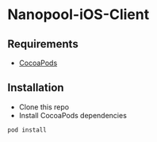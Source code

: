 # Nanopool-iOS-Client

## Requirements

- [CocoaPods](https://guides.cocoapods.org/using/getting-started.html#installation)

## Installation

- Clone this repo
- Install CocoaPods dependencies

```sh
pod install
```
